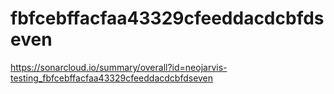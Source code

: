 # fbfcebffacfaa43329cfeeddacdcbfdseven
https://sonarcloud.io/summary/overall?id=neojarvis-testing_fbfcebffacfaa43329cfeeddacdcbfdseven
